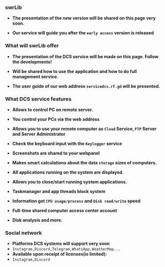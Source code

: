 
### swrLib

 * **The presentation of the new version will be shared on this page very soon.**
 
 * **Our service will guide you after the `early access` version is released**
 
### What will swrLib offer 
 
 * **The presentation of the DCS service will be made on this page. Follow the developments!**
 
 * **Will be shared how to use the application and how to do full management service.**
 
 * **The user guide of our web address `servicedcs.rf.gd` will be presented.**

### What DCS service features 
 
 * **Allows to control PC on remote server.**
 
 * **You control your PCs via the web address**
 
 * **Allows you to use your remote computer as `Cloud` Service, `FTP` Server and Server Administrator**
 
 * **Check the keyboard input with the `Keylogger` service**  
 
 * **Screenshots are shared to your webpanel**
 
 * **Makes smart calculations about the data `storage` sizes of computers.**
 
 * **All applications running on the system are displayed.**
 
 * **Allows you to close/start running system applications.**  
 
 * **Taskmanager and app threads block system**
 
 * **Information get `CPU usage/process`  and `Disk read/write` speed** 

 * **Full-time shared computer access center account**
 
 * **Disk analysis and more.**

### Social network

 * **Platforms DCS systems will support very soon**
 * `Instagram,Discord,Telegram,WhatsApp,WeatherMap...`
 * **Available upon receipt of licenses(is limited):**
 * `Instagram,Discord`

